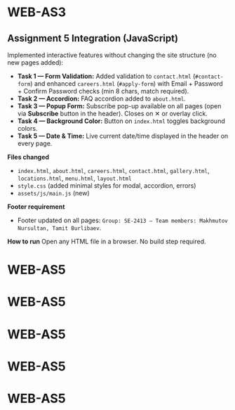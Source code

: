 # WEB-AS3


## Assignment 5 Integration (JavaScript)

Implemented interactive features without changing the site structure (no new pages added):

- **Task 1 — Form Validation:** Added validation to `contact.html` (`#contact-form`) and enhanced `careers.html` (`#apply-form`) with Email + Password + Confirm Password checks (min 8 chars, match required).
- **Task 2 — Accordion:** FAQ accordion added to `about.html`.
- **Task 3 — Popup Form:** Subscribe pop-up available on all pages (open via **Subscribe** button in the header). Closes on ✕ or overlay click.
- **Task 4 — Background Color:** Button on `index.html` toggles background colors.
- **Task 5 — Date & Time:** Live current date/time displayed in the header on every page.

**Files changed**
- `index.html`, `about.html`, `careers.html`, `contact.html`, `gallery.html`, `locations.html`, `menu.html`, `layout.html`
- `style.css` (added minimal styles for modal, accordion, errors)
- `assets/js/main.js` (new)

**Footer requirement**
- Footer updated on all pages: `Group: SE-2413 — Team members: Makhmutov Nursultan, Tamit Burlibaev`.

**How to run**
Open any HTML file in a browser. No build step required.
# WEB-AS5
# WEB-AS5
# WEB-AS5
# WEB-AS5
# WEB-AS5
